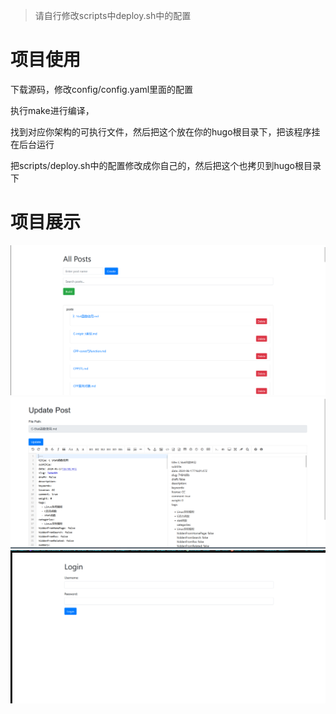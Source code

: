 > 请自行修改scripts中deploy.sh中的配置

# 项目使用
下载源码，修改config/config.yaml里面的配置

执行make进行编译，

找到对应你架构的可执行文件，然后把这个放在你的hugo根目录下，把该程序挂在后台运行

把scripts/deploy.sh中的配置修改成你自己的，然后把这个也拷贝到hugo根目录下

# 项目展示

![alt text](docs/img/1.png)
![alt text](docs/img/2.png)
![alt text](docs/img/3.png)